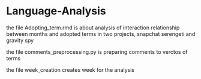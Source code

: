 # Language-Analysis

the file Adopting_term.rmd is about analysis of interaction relationship between months and adopted terms in two projects, snapchat serengeti and gravity spy

the file comments_preprocessing.py is preparing comments to verctos of terms

the file week_creation creates week for the analysis
